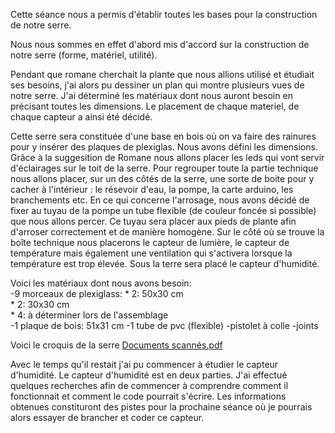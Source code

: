 Cette séance nous a permis d'établir toutes les bases pour la construction de notre serre. 

Nous nous sommes en effet d'abord mis d'accord sur la construction de notre serre (forme, matériel, utilité).

Pendant que romane cherchait la plante que nous allions utilisé et étudiait ses besoins, j'ai alors pu dessiner un plan qui montre plusieurs vues de notre serre. J'ai déterminé les matériaux dont nous auront besoin en précisant toutes les dimensions. 
Le placement de chaque materiel, de chaque capteur a ainsi été décidé.

Cette serre sera constituée d'une base en bois où on va faire des rainures pour y insérer des plaques de plexiglas. Nous avons défini les dimensions.
Grâce à la suggesition de Romane nous allons placer les leds qui vont servir d'éclairages sur le toit de la serre. 
Pour regrouper toute la partie technique nous allons placer, sur un des côtés de la serre, une sorte de boite pour y cacher à l'intérieur : le résevoir d'eau, la pompe, la carte arduino, les branchements etc.
En ce qui concerne l'arrosage, nous avons décidé de fixer au tuyau de la pompe un tube flexible (de couleur foncée si possible) que nous allons percer. 
Ce tuyau sera placer aux pieds de plante afin d'arroser correctement et de manière homogène. 
Sur le côté où se trouve la boîte technique nous placerons le capteur de lumière, le capteur de température mais également une ventilation qui s'activera lorsque la température est trop élevée. Sous la terre sera placé le capteur d'humidité.


Voici les matériaux dont nous avons besoin:                                                                                                                
-9 morceaux de plexiglass: 
                           * 2: 50x30 cm                                                                                          
                           * 2: 30x30 cm            
                           * 4: à déterminer lors de l'assemblage                               
-1 plaque de bois: 51x31 cm
-1 tube de pvc (flexible)
-pistolet à colle
-joints 


Voici le croquis de la serre 
[Documents scannés.pdf](https://github.com/RomaneLou/SerreAutonome/files/10209971/Documents.scannes.pdf)


Avec le temps qu'il restait j'ai pu commencer à étudier le capteur d'humidité. 
Le capteur d'humidité est en deux parties. J'ai effectué quelques recherches afin de commencer à comprendre comment il fonctionnait et comment le code pourrait s'écrire. Les informations obtenues constituront des pistes pour la prochaine séance où je pourrais alors essayer de brancher et coder ce capteur.



